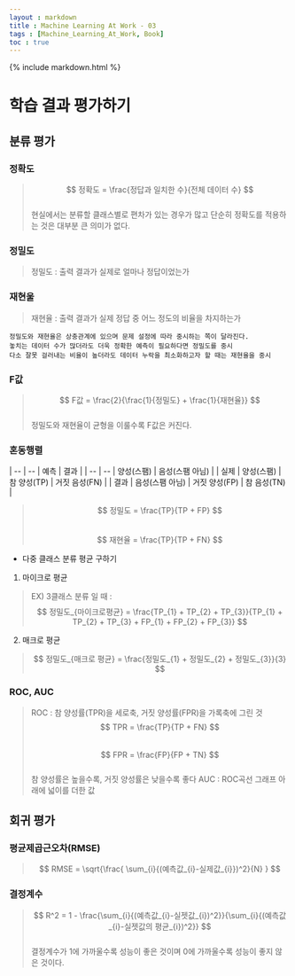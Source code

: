 ```yaml
---
layout : markdown
title : Machine Learning At Work - 03
tags : [Machine_Learning_At_Work, Book]
toc : true
---
```

{% include markdown.html %}

# 학습 결과 평가하기

## 분류 평가

### 정확도

> $$ 정확도 =  \frac{정답과 일치한 수}{전체 데이터 수} $$  
> 현실에서는 분류할 클래스별로 편차가 있는 경우가 많고 단순히 정확도를 적용하는 것은 대부분 큰 의미가 없다.

### 정밀도

> 정밀도 : 출력 결과가 실제로 얼마나 정답이었는가

### 재현울

> 재현율 : 출력 결과가 실제 정답 중 어느 정도의 비율을 차지하는가

```
정밀도와 재현율은 상충관계에 있으며 문제 설정에 따라 중시하는 쪽이 달라진다.  
놓치는 데이터 수가 많더라도 더욱 정확한 예측이 필요하다면 정밀도를 중시
다소 잘못 걸러내는 비율이 높더라도 데이터 누락을 최소화하고자 할 때는 재현율을 중시
```

### F값

> $$ F값 = \frac{2}{\frac{1}{정밀도} + \frac{1}{재현율}} $$  
> 정밀도와 재현율이 균형을 이룰수록 F값은 커진다.

### 혼동행렬

| -- | -- | 예측 | 결과 |
| -- | -- | 양성(스팸) | 음성(스팸 아님) |
| 실제 | 양성(스팸) | 참 양성(TP) | 거짓 음성(FN) |
| 결과 | 음성(스팸 아님) | 거짓 양성(FP) | 참 음성(TN) |

> $$ 정밀도 = \frac{TP}{TP + FP} $$  
> $$ 재현율 = \frac{TP}{TP + FN} $$  

- 다중 클래스 분류 평균 구하기

1. 마이크로 평균
> EX) 3클래스 분류 일 때 :  $$ 정밀도_{마이크로평균} = \frac{TP_{1} + TP_{2} + TP_{3}}{TP_{1} + TP_{2} + TP_{3} + FP_{1} + FP_{2} + FP_{3}} $$
2. 매크로 평균
> $$ 정밀도_{매크로 평균} = \frac{정밀도_{1} + 정밀도_{2} + 정밀도_{3}}{3} $$

### ROC, AUC

> ROC : 참 양성률(TPR)을 세로축, 거짓 양성률(FPR)을 가록축에 그린 것  
> $$ TPR = \frac{TP}{TP + FN} $$  
> $$ FPR = \frac{FP}{FP + TN} $$  
> 참 양성률은 높을수록, 거짓 양성률은 낮을수록 좋다
> AUC : ROC곡선 그래프 아래에 넓이를 더한 값

## 회귀 평가

### 평균제곱근오차(RMSE)

> $$ RMSE = \sqrt{\frac{ \sum_{i}{(예측값_{i}-실제값_{i}})^2}{N} } $$

### 결정계수

> $$ R^2 = 1 - \frac{\sum_{i}{(예측값_{i}-실젯값_{i})^2}}{\sum_{i}{(예측값_{i}-실젯값의 평균_{i})^2}} $$  
> 결정계수가 1에 가까울수록 성능이 좋은 것이며 0에 가까울수록 성능이 좋지 않은 것이다.

